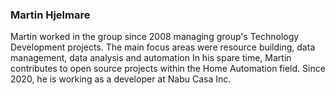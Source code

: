 ### Martin Hjelmare

Martin worked in the group since 2008 managing group's Technology Development projects. The main focus areas were resource building, data management, data analysis and automation In his spare time, Martin contributes to open source projects within the Home Automation field. Since 2020, he is working as a developer at Nabu Casa Inc.


